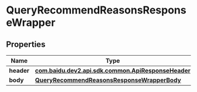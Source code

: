 

# QueryRecommendReasonsResponseWrapper


## Properties

Name | Type | Description | Notes
------------ | ------------- | ------------- | -------------
**header** | [**com.baidu.dev2.api.sdk.common.ApiResponseHeader**](com.baidu.dev2.api.sdk.common.ApiResponseHeader.md) |  |  [optional]
**body** | [**QueryRecommendReasonsResponseWrapperBody**](QueryRecommendReasonsResponseWrapperBody.md) |  |  [optional]




